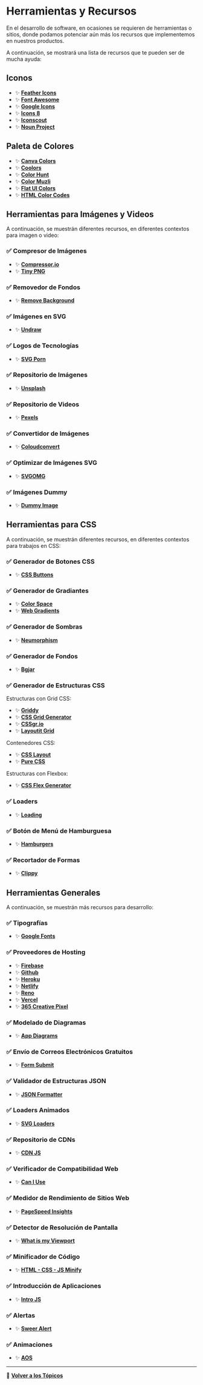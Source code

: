 # **Herramientas y Recursos**

En el desarrollo de software, en ocasiones se requieren de herramientas o sitios, donde podamos potenciar aún más los recursos que implementemos en nuestros productos.

A continuación, se mostrará una lista de recursos que te pueden ser de mucha ayuda:

## **Iconos**

- ✨ **[Feather Icons](https://feathericons.com/)**
- ✨ **[Font Awesome](https://fontawesome.com/)**
- ✨ **[Google Icons](https://fonts.google.com/icons)**
- ✨ **[Icons 8](https://icons8.com/)**
- ✨ **[Iconscout](https://iconscout.com/)**
- ✨ **[Noun Project](https://thenounproject.com/)**

## **Paleta de Colores**

- ✨ **[Canva Colors](https://www.canva.com/colors/color-palette-generator/)**
- ✨ **[Coolors](https://coolors.co/)**
- ✨ **[Color Hunt](https://colorhunt.co/)**
- ✨ **[Color Muzli](https://colors.muz.li/)**
- ✨ **[Flat UI Colors](https://flatuicolors.com/)**
- ✨ **[HTML Color Codes](https://htmlcolorcodes.com/es/)**

## **Herramientas para Imágenes y Videos**

A continuación, se muestrán diferentes recursos, en diferentes contextos para imagen o video:

### ✅ **Compresor de Imágenes**

- ✨ **[Compressor.io](https://compressor.io/)**
- ✨ **[Tiny PNG](https://tinypng.com/)**

### ✅ **Removedor de Fondos**

- ✨ **[Remove Background](https://www.remove.bg/)**

### ✅ **Imágenes en SVG**

- ✨ **[Undraw](https://undraw.co/illustrations)**

### ✅ **Logos de Tecnologías**

- ✨ **[SVG Porn](https://svgporn.com/)**

### ✅ **Repositorio de Imágenes**

- ✨ **[Unsplash](https://unsplash.com/)**

### ✅ **Repositorio de Videos**

- ✨ **[Pexels](https://www.pexels.com/es-es/)**

### ✅ **Convertidor de Imágenes**

- ✨ **[Coloudconvert](https://cloudconvert.com/jpg-to-webp)**

### ✅ **Optimizar de Imágenes SVG**

- ✨ **[SVGOMG](https://jakearchibald.github.io/svgomg/)**

### ✅ **Imágenes Dummy**

- ✨ **[Dummy Image](https://dummyimage.com/)**

## **Herramientas para CSS**

A continuación, se muestrán diferentes recursos, en diferentes contextos para trabajos en CSS:

### ✅ **Generador de Botones CSS**

- ✨ **[CSS Buttons](https://cssbuttons.io/)**

### ✅ **Generador de Gradiantes**

- ✨ **[Color Space](https://mycolor.space/)**
- ✨ **[Web Gradients](https://webgradients.com/)**

### ✅ **Generador de Sombras**

- ✨ **[Neumorphism](https://neumorphism.io/#e0e0e0)**

### ✅ **Generador de Fondos**

- ✨ **[Bgjar](https://bgjar.com/)**

### ✅ **Generador de Estructuras CSS**

Estructuras con Grid CSS:

- ✨ **[Griddy](https://griddy.io/)**
- ✨ **[CSS Grid Generator](https://cssgrid-generator.netlify.app/)**
- ✨ **[CSSgr.io](https://cssgr.id/)**
- ✨ **[Layoutit Grid](https://grid.layoutit.com/)**

Contenedores CSS:

- ✨ **[CSS Layout](https://csslayout.io/)**
- ✨ **[Pure CSS](https://purecss.io/)**

Estructuras con Flexbox:

- ✨ **[CSS Flex Generator](https://cssflex-generator.netlify.app/)**

### ✅ **Loaders**

- ✨ **[Loading](https://loading.io/)**

### ✅ **Botón de Menú de Hamburguesa**

- ✨ **[Hamburgers](https://jonsuh.com/hamburgers/)**

### ✅ **Recortador de Formas**

- ✨ **[Clippy](https://bennettfeely.com/clippy/)**

## **Herramientas Generales**

A continuación, se muestrán más recursos para desarrollo:

### ✅ **Tipografías**

- ✨ **[Google Fonts](https://fonts.google.com/)**

### ✅ **Proveedores de Hosting**

- ✨ **[Firebase](https://firebase.google.com/?hl=es-419&gclsrc=aw.ds)**
- ✨ **[Github](https://github.com/)**
- ✨ **[Heroku](https://www.heroku.com/)**
- ✨ **[Netlify](https://www.netlify.com/)**
- ✨ **[Reno](https://renowebdesigner.com/reno-web-hosting/)**
- ✨ **[Vercel](https://vercel.com/)**
- ✨ **[365 Creative Pixel](https://365creativepixel.com/)**

### ✅ **Modelado de Diagramas**

- ✨ **[App Diagrams](https://app.diagrams.net/)**

### ✅ **Envío de Correos Electrónicos Gratuitos**

- ✨ **[Form Submit](https://formsubmit.co/)**

### ✅ **Validador de Estructuras JSON**

- ✨ **[JSON Formatter](https://jsonformatter.curiousconcept.com/)**

### ✅ **Loaders Animados**

- ✨ **[SVG Loaders](https://samherbert.net/svg-loaders/)**

### ✅ **Repositorio de CDNs**

- ✨ **[CDN JS](https://cdnjs.com/)**

### ✅ **Verificador de Compatibilidad Web**

- ✨ **[Can I Use](https://caniuse.com/)**

### ✅ **Medidor de Rendimiento de Sitios Web**

- ✨ **[PageSpeed Insights](https://pagespeed.web.dev/?utm_source=psi&utm_medium=redirect)**

### ✅ **Detector de Resolución de Pantalla**

- ✨ **[What is my Viewport](https://whatismyviewport.com/)**

### ✅ **Minificador de Código**

- ✨ **[HTML - CSS - JS Minify](https://www.willpeavy.com/tools/minifier/)**

### ✅ **Introducción de Aplicaciones**

- ✨ **[Intro JS](https://introjs.com/)**

### ✅ **Alertas**

- ✨ **[Sweer Alert](https://sweetalert2.github.io/)**

### ✅ **Animaciones**

- ✨ **[AOS](https://michalsnik.github.io/aos/)**

---
📌 **[Volver a los Tópicos](../index.md)**